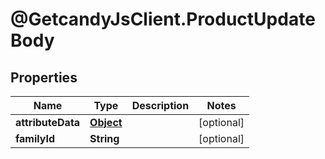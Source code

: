 # @GetcandyJsClient.ProductUpdateBody

## Properties

Name | Type | Description | Notes
------------ | ------------- | ------------- | -------------
**attributeData** | [**Object**](.md) |  | [optional] 
**familyId** | **String** |  | [optional] 


